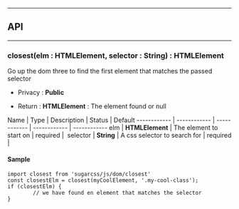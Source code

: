 


-----------------------------
## API
-----------------------------

### closest(elm : HTMLElement, selector : String) : HTMLElement
Go up the dom three to find the first element that matches the passed selector

- Privacy : **Public**

- Return : **HTMLElement** : The element found or null

Name | Type | Description | Status | Default
------------ | ------------ | ------------ | ------------ | ------------
elm | **HTMLElement** | The element to start on | required | 
selector | **String** | A css selector to search for | required | 


#### Sample
```language-undefined
import closest from 'sugarcss/js/dom/closest'
const closestElm = closest(myCoolElement, '.my-cool-class');
if (closestElm) {
		// we have found en element that matches the selector
}

```


